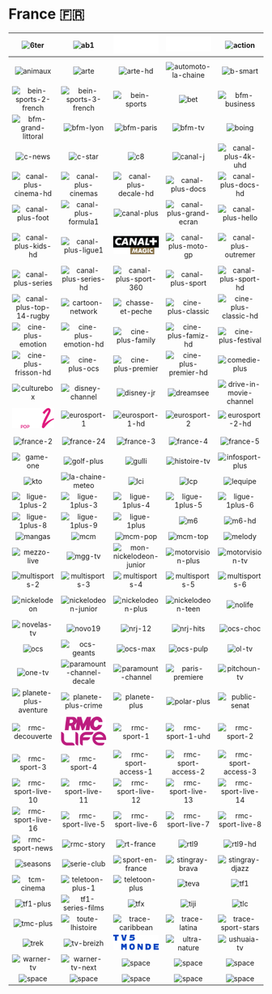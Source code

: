 # France 🇫🇷

| ![6ter] | ![ab1] | ![ab3] | ![abx] | ![action] | ![altice-studio] |
|:---:|:---:|:---:|:---:|:---:|:---:|
| ![animaux] | ![arte] | ![arte-hd] | ![automoto-la-chaine] | ![b-smart] | ![bein-sports-1-french] |
| ![bein-sports-2-french] | ![bein-sports-3-french] | ![bein-sports] | ![bet] | ![bfm-business] | ![bfm-grand-lille] |
| ![bfm-grand-littoral] | ![bfm-lyon] | ![bfm-paris] | ![bfm-tv] | ![boing] | ![boomerang] |
| ![c-news] | ![c-star] | ![c8] | ![canal-j] | ![canal-plus-4k-uhd] | ![canal-plus-box-office] |
| ![canal-plus-cinema-hd] | ![canal-plus-cinemas] | ![canal-plus-decale-hd] | ![canal-plus-docs] | ![canal-plus-docs-hd] | ![canal-plus-family-hd] |
| ![canal-plus-foot] | ![canal-plus-formula1] | ![canal-plus] | ![canal-plus-grand-ecran] | ![canal-plus-hello] | ![canal-plus-kids] |
| ![canal-plus-kids-hd] | ![canal-plus-ligue1] | ![canal-plus-magic] | ![canal-plus-moto-gp] | ![canal-plus-outremer] | ![canal-plus-premier-league] |
| ![canal-plus-series] | ![canal-plus-series-hd] | ![canal-plus-sport-360] | ![canal-plus-sport] | ![canal-plus-sport-hd] | ![canal-plus-story] |
| ![canal-plus-top-14-rugby] | ![cartoon-network] | ![chasse-et-peche] | ![cine-plus-classic] | ![cine-plus-classic-hd] | ![cine-plus-club-hd] |
| ![cine-plus-emotion] | ![cine-plus-emotion-hd] | ![cine-plus-family] | ![cine-plus-famiz-hd] | ![cine-plus-festival] | ![cine-plus-frisson] |
| ![cine-plus-frisson-hd] | ![cine-plus-ocs] | ![cine-plus-premier] | ![cine-plus-premier-hd] | ![comedie-plus] | ![crime-district] |
| ![culturebox] | ![disney-channel] | ![disney-jr] | ![dreamsee] | ![drive-in-movie-channel] | ![equidia] |
| ![europe-2-pop-tv] | ![eurosport-1] | ![eurosport-1-hd] | ![eurosport-2] | ![eurosport-2-hd] | ![eurosport-4k] |
| ![france-2] | ![france-24] | ![france-3] | ![france-4] | ![france-5] | ![franceinfo] |
| ![game-one] | ![golf-plus] | ![gulli] | ![histoire-tv] | ![infosport-plus] | ![j-one] |
| ![kto] | ![la-chaine-meteo] | ![lci] | ![lcp] | ![lequipe] | ![ligue-1plus-10] |
| ![ligue-1plus-2] | ![ligue-1plus-3] | ![ligue-1plus-4] | ![ligue-1plus-5] | ![ligue-1plus-6] | ![ligue-1plus-7] |
| ![ligue-1plus-8] | ![ligue-1plus-9] | ![ligue-1plus] | ![m6] | ![m6-hd] | ![m6-music] |
| ![mangas] | ![mcm] | ![mcm-pop] | ![mcm-top] | ![melody] | ![mezzo] |
| ![mezzo-live] | ![mgg-tv] | ![mon-nickelodeon-junior] | ![motorvision-plus] | ![motorvision-tv] | ![multisports-1] |
| ![multisports-2] | ![multisports-3] | ![multisports-4] | ![multisports-5] | ![multisports-6] | ![multisports] |
| ![nickelodeon] | ![nickelodeon-junior] | ![nickelodeon-plus] | ![nickelodeon-teen] | ![nolife] | ![non-stop-people] |
| ![novelas-tv] | ![novo19] | ![nrj-12] | ![nrj-hits] | ![ocs-choc] | ![ocs-city] |
| ![ocs] | ![ocs-geants] | ![ocs-max] | ![ocs-pulp] | ![ol-tv] | ![olympia-tv] |
| ![one-tv] | ![paramount-channel-decale] | ![paramount-channel] | ![paris-premiere] | ![pitchoun-tv] | ![piwi-plus] |
| ![planete-plus-aventure] | ![planete-plus-crime] | ![planete-plus] | ![polar-plus] | ![public-senat] | ![rfm-tv] |
| ![rmc-decouverte] | ![rmc-life] | ![rmc-sport-1] | ![rmc-sport-1-uhd] | ![rmc-sport-2] | ![rmc-sport-2-uhd] |
| ![rmc-sport-3] | ![rmc-sport-4] | ![rmc-sport-access-1] | ![rmc-sport-access-2] | ![rmc-sport-access-3] | ![rmc-sport] |
| ![rmc-sport-live-10] | ![rmc-sport-live-11] | ![rmc-sport-live-12] | ![rmc-sport-live-13] | ![rmc-sport-live-14] | ![rmc-sport-live-15] |
| ![rmc-sport-live-16] | ![rmc-sport-live-5] | ![rmc-sport-live-6] | ![rmc-sport-live-7] | ![rmc-sport-live-8] | ![rmc-sport-live-9] |
| ![rmc-sport-news] | ![rmc-story] | ![rt-france] | ![rtl9] | ![rtl9-hd] | ![science-and-vie-tv] |
| ![seasons] | ![serie-club] | ![sport-en-france] | ![stingray-brava] | ![stingray-djazz] | ![t18] |
| ![tcm-cinema] | ![teletoon-plus-1] | ![teletoon-plus] | ![teva] | ![tf1] | ![tf1-hd] |
| ![tf1-plus] | ![tf1-series-films] | ![tfx] | ![tiji] | ![tlc] | ![tmc] |
| ![tmc-plus] | ![toute-lhistoire] | ![trace-caribbean] | ![trace-latina] | ![trace-sport-stars] | ![trace-urban] |
| ![trek] | ![tv-breizh] | ![tv5-monde] | ![ultra-nature] | ![ushuaia-tv] | ![w9] |
| ![warner-tv] | ![warner-tv-next] | ![space] | ![space] | ![space] | ![space] |
| ![space] | ![space] | ![space] | ![space] | ![space] | ![space] |


[6ter]:6ter-fr.png
[ab1]:ab1-fr.png
[ab3]:ab3-fr.png
[abx]:abx-fr.png
[action]:action-fr.png
[altice-studio]:altice-studio-fr.png
[animaux]:animaux-fr.png
[arte]:arte-fr.png
[arte-hd]:hd/arte-hd-fr.png
[automoto-la-chaine]:automoto-la-chaine-fr.png
[b-smart]:b-smart-fr.png
[bein-sports-1-french]:bein-sports-1-french-fr.png
[bein-sports-2-french]:bein-sports-2-french-fr.png
[bein-sports-3-french]:bein-sports-3-french-fr.png
[bein-sports]:bein-sports-fr.png
[bet]:bet-fr.png
[bfm-business]:bfm-business-fr.png
[bfm-grand-lille]:bfm-grand-lille-fr.png
[bfm-grand-littoral]:bfm-grand-littoral-fr.png
[bfm-lyon]:bfm-lyon-fr.png
[bfm-paris]:bfm-paris-fr.png
[bfm-tv]:bfm-tv-fr.png
[boing]:boing-fr.png
[boomerang]:boomerang-fr.png
[c-news]:c-news-fr.png
[c-star]:c-star-fr.png
[c8]:c8-fr.png
[canal-j]:canal-j-fr.png
[canal-plus-4k-uhd]:hd/canal-plus-4k-uhd-fr.png
[canal-plus-box-office]:canal-plus-box-office-fr.png
[canal-plus-cinema-hd]:hd/canal-plus-cinema-hd-fr.png
[canal-plus-cinemas]:canal-plus-cinemas-fr.png
[canal-plus-decale-hd]:hd/canal-plus-decale-hd-fr.png
[canal-plus-docs]:canal-plus-docs-fr.png
[canal-plus-docs-hd]:hd/canal-plus-docs-hd-fr.png
[canal-plus-family-hd]:hd/canal-plus-family-hd-fr.png
[canal-plus-foot]:canal-plus-foot-fr.png
[canal-plus-formula1]:canal-plus-formula1-fr.png
[canal-plus]:canal-plus-fr.png
[canal-plus-grand-ecran]:canal-plus-grand-ecran-fr.png
[canal-plus-hello]:canal-plus-hello-fr.png
[canal-plus-kids]:canal-plus-kids-fr.png
[canal-plus-kids-hd]:hd/canal-plus-kids-hd-fr.png
[canal-plus-ligue1]:canal-plus-ligue1-fr.png
[canal-plus-magic]:canal-plus-magic-fr.png
[canal-plus-moto-gp]:canal-plus-moto-gp-fr.png
[canal-plus-outremer]:canal-plus-outremer-fr.png
[canal-plus-premier-league]:canal-plus-premier-league-fr.png
[canal-plus-series]:canal-plus-series-fr.png
[canal-plus-series-hd]:hd/canal-plus-series-hd-fr.png
[canal-plus-sport-360]:canal-plus-sport-360-fr.png
[canal-plus-sport]:canal-plus-sport-fr.png
[canal-plus-sport-hd]:hd/canal-plus-sport-hd-fr.png
[canal-plus-story]:canal-plus-story-fr.png
[canal-plus-top-14-rugby]:canal-plus-top-14-rugby-fr.png
[cartoon-network]:cartoon-network-fr.png
[chasse-et-peche]:chasse-et-peche-fr.png
[cine-plus-classic]:cine-plus-classic-fr.png
[cine-plus-classic-hd]:hd/cine-plus-classic-hd-fr.png
[cine-plus-club-hd]:hd/cine-plus-club-hd-fr.png
[cine-plus-emotion]:cine-plus-emotion-fr.png
[cine-plus-emotion-hd]:hd/cine-plus-emotion-hd-fr.png
[cine-plus-family]:cine-plus-family-fr.png
[cine-plus-famiz-hd]:hd/cine-plus-famiz-hd-fr.png
[cine-plus-festival]:cine-plus-festival-fr.png
[cine-plus-frisson]:cine-plus-frisson-fr.png
[cine-plus-frisson-hd]:hd/cine-plus-frisson-hd-fr.png
[cine-plus-ocs]:cine-plus-ocs-fr.png
[cine-plus-premier]:cine-plus-premier-fr.png
[cine-plus-premier-hd]:hd/cine-plus-premier-hd-fr.png
[comedie-plus]:comedie-plus-fr.png
[crime-district]:crime-district-fr.png
[culturebox]:culturebox-fr.png
[disney-channel]:disney-channel-fr.png
[disney-jr]:disney-jr-fr.png
[dreamsee]:dreamsee-fr.png
[drive-in-movie-channel]:drive-in-movie-channel-fr.png
[equidia]:equidia-fr.png
[europe-2-pop-tv]:europe-2-pop-tv-fr.png
[eurosport-1]:eurosport-1-fr.png
[eurosport-1-hd]:hd/eurosport-1-hd-fr.png
[eurosport-2]:eurosport-2-fr.png
[eurosport-2-hd]:hd/eurosport-2-hd-fr.png
[eurosport-4k]:hd/eurosport-4k-fr.png
[france-2]:france-2-fr.png
[france-24]:france-24-fr.png
[france-3]:france-3-fr.png
[france-4]:france-4-fr.png
[france-5]:france-5-fr.png
[franceinfo]:franceinfo-fr.png
[game-one]:game-one-fr.png
[golf-plus]:golf-plus-fr.png
[gulli]:gulli-fr.png
[histoire-tv]:histoire-tv-fr.png
[infosport-plus]:infosport-plus-fr.png
[j-one]:j-one-fr.png
[kto]:kto-fr.png
[la-chaine-meteo]:la-chaine-meteo-fr.png
[lci]:lci-fr.png
[lcp]:lcp-fr.png
[lequipe]:lequipe-fr.png
[ligue-1plus-10]:ligue-1plus-10-fr.png
[ligue-1plus-2]:ligue-1plus-2-fr.png
[ligue-1plus-3]:ligue-1plus-3-fr.png
[ligue-1plus-4]:ligue-1plus-4-fr.png
[ligue-1plus-5]:ligue-1plus-5-fr.png
[ligue-1plus-6]:ligue-1plus-6-fr.png
[ligue-1plus-7]:ligue-1plus-7-fr.png
[ligue-1plus-8]:ligue-1plus-8-fr.png
[ligue-1plus-9]:ligue-1plus-9-fr.png
[ligue-1plus]:ligue-1plus-fr.png
[m6]:m6-fr.png
[m6-hd]:hd/m6-hd-fr.png
[m6-music]:m6-music-fr.png
[mangas]:mangas-fr.png
[mcm]:mcm-fr.png
[mcm-pop]:mcm-pop-fr.png
[mcm-top]:mcm-top-fr.png
[melody]:melody-fr.png
[mezzo]:mezzo-fr.png
[mezzo-live]:mezzo-live-fr.png
[mgg-tv]:mgg-tv-fr.png
[mon-nickelodeon-junior]:mon-nickelodeon-junior-fr.png
[motorvision-plus]:motorvision-plus-fr.png
[motorvision-tv]:motorvision-tv-fr.png
[multisports-1]:multisports-1-fr.png
[multisports-2]:multisports-2-fr.png
[multisports-3]:multisports-3-fr.png
[multisports-4]:multisports-4-fr.png
[multisports-5]:multisports-5-fr.png
[multisports-6]:multisports-6-fr.png
[multisports]:multisports-fr.png
[nickelodeon]:nickelodeon-fr.png
[nickelodeon-junior]:nickelodeon-junior-fr.png
[nickelodeon-plus]:nickelodeon-plus-fr.png
[nickelodeon-teen]:nickelodeon-teen-fr.png
[nolife]:nolife-fr.png
[non-stop-people]:non-stop-people-fr.png
[novelas-tv]:novelas-tv-fr.png
[novo19]:novo19-fr.png
[nrj-12]:nrj-12-fr.png
[nrj-hits]:nrj-hits-fr.png
[ocs-choc]:ocs-choc-fr.png
[ocs-city]:ocs-city-fr.png
[ocs]:ocs-fr.png
[ocs-geants]:ocs-geants-fr.png
[ocs-max]:ocs-max-fr.png
[ocs-pulp]:ocs-pulp-fr.png
[ol-tv]:ol-tv-fr.png
[olympia-tv]:olympia-tv-fr.png
[one-tv]:one-tv-fr.png
[paramount-channel-decale]:paramount-channel-decale-fr.png
[paramount-channel]:paramount-channel-fr.png
[paris-premiere]:paris-premiere-fr.png
[pitchoun-tv]:pitchoun-tv-fr.png
[piwi-plus]:piwi-plus-fr.png
[planete-plus-aventure]:planete-plus-aventure-fr.png
[planete-plus-crime]:planete-plus-crime-fr.png
[planete-plus]:planete-plus-fr.png
[polar-plus]:polar-plus-fr.png
[public-senat]:public-senat-fr.png
[rfm-tv]:rfm-tv-fr.png
[rmc-decouverte]:rmc-decouverte-fr.png
[rmc-life]:rmc-life-fr.png
[rmc-sport-1]:rmc-sport-1-fr.png
[rmc-sport-1-uhd]:hd/rmc-sport-1-uhd-fr.png
[rmc-sport-2]:rmc-sport-2-fr.png
[rmc-sport-2-uhd]:hd/rmc-sport-2-uhd-fr.png
[rmc-sport-3]:rmc-sport-3-fr.png
[rmc-sport-4]:rmc-sport-4-fr.png
[rmc-sport-access-1]:rmc-sport-access-1-fr.png
[rmc-sport-access-2]:rmc-sport-access-2-fr.png
[rmc-sport-access-3]:rmc-sport-access-3-fr.png
[rmc-sport]:rmc-sport-fr.png
[rmc-sport-live-10]:rmc-sport-live-10-fr.png
[rmc-sport-live-11]:rmc-sport-live-11-fr.png
[rmc-sport-live-12]:rmc-sport-live-12-fr.png
[rmc-sport-live-13]:rmc-sport-live-13-fr.png
[rmc-sport-live-14]:rmc-sport-live-14-fr.png
[rmc-sport-live-15]:rmc-sport-live-15-fr.png
[rmc-sport-live-16]:rmc-sport-live-16-fr.png
[rmc-sport-live-5]:rmc-sport-live-5-fr.png
[rmc-sport-live-6]:rmc-sport-live-6-fr.png
[rmc-sport-live-7]:rmc-sport-live-7-fr.png
[rmc-sport-live-8]:rmc-sport-live-8-fr.png
[rmc-sport-live-9]:rmc-sport-live-9-fr.png
[rmc-sport-news]:rmc-sport-news-fr.png
[rmc-story]:rmc-story-fr.png
[rt-france]:rt-france-fr.png
[rtl9]:rtl9-fr.png
[rtl9-hd]:hd/rtl9-hd-fr.png
[science-and-vie-tv]:science-and-vie-tv-fr.png
[seasons]:seasons-fr.png
[serie-club]:serie-club-fr.png
[sport-en-france]:sport-en-france-fr.png
[stingray-brava]:stingray-brava-fr.png
[stingray-djazz]:stingray-djazz-fr.png
[t18]:t18-fr.png
[tcm-cinema]:tcm-cinema-fr.png
[teletoon-plus-1]:teletoon-plus-1-fr.png
[teletoon-plus]:teletoon-plus-fr.png
[teva]:teva-fr.png
[tf1]:tf1-fr.png
[tf1-hd]:hd/tf1-hd-fr.png
[tf1-plus]:tf1-plus-fr.png
[tf1-series-films]:tf1-series-films-fr.png
[tfx]:tfx-fr.png
[tiji]:tiji-fr.png
[tlc]:tlc-fr.png
[tmc]:tmc-fr.png
[tmc-plus]:tmc-plus-fr.png
[toute-lhistoire]:toute-lhistoire-fr.png
[trace-caribbean]:trace-caribbean-fr.png
[trace-latina]:trace-latina-fr.png
[trace-sport-stars]:trace-sport-stars-fr.png
[trace-urban]:trace-urban-fr.png
[trek]:trek-fr.png
[tv-breizh]:tv-breizh-fr.png
[tv5-monde]:tv5-monde-fr.png
[ultra-nature]:ultra-nature-fr.png
[ushuaia-tv]:ushuaia-tv-fr.png
[w9]:w9-fr.png
[warner-tv]:warner-tv-fr.png
[warner-tv-next]:warner-tv-next-fr.png

[space]:../../misc/space-1500.png "Space"


